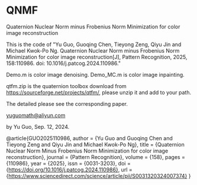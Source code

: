 # QNMF
Quaternion Nuclear Norm minus Frobenius Norm Minimization for color image reconstruction


This is the code of "Yu Guo, Guoqing Chen, Tieyong Zeng, Qiyu Jin and Michael Kwok-Po Ng. Quaternion Nuclear Norm minus Frobenius Norm Minimization for color image reconstruction[J], Pattern Recognition, 2025, 158:110986. doi: 10.1016/j.patcog.2024.110986."

Demo.m is color image denoising.
Demo_MC.m is color image inpainting.

qtfm.zip is the quaternion toolbox download from 
https://sourceforge.net/projects/qtfm/, please unzip it and add to your path. 

The detailed please see the corresponding paper.

yuguomath@aliyun.com

by Yu Guo, Sep. 12, 2024.

@article{GUO2025110986,
author = {Yu Guo and Guoqing Chen and Tieyong Zeng and Qiyu Jin and Michael Kwok-Po Ng},
title = {Quaternion Nuclear Norm Minus Frobenius Norm Minimization for color image reconstruction},
journal = {Pattern Recognition},
volume = {158},
pages = {110986},
year = {2025},
issn = {0031-3203},
doi = {https://doi.org/10.1016/j.patcog.2024.110986},
url = {https://www.sciencedirect.com/science/article/pii/S0031320324007374}
}
